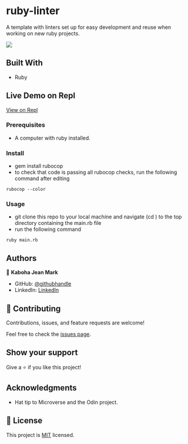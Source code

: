 # ruby-linter
A template with linters set up for easy development and reuse when working on new ruby projects.

![](https://img.shields.io/badge/Microverse-blueviolet)


## Built With
- Ruby

## Live Demo on Repl

[View on Repl]()


### Prerequisites
- A computer with ruby installed.

### Install
- gem install rubocop
- to check that code is passing all rubocop checks, run the following command after editing
```
rubocop --color
```

### Usage
- git clone this repo to your local machine and navigate (cd ) to the top directory containing the main.rb file
- run the following command
```
ruby main.rb
```

## Authors

👤 **Kaboha Jean Mark**

- GitHub: [@githubhandle](https://github.com/KabohaJeanMark)
- LinkedIn: [LinkedIn](https://www.linkedin.com/in/jean-mark-kaboha-software-engineer/)

## 🤝 Contributing

Contributions, issues, and feature requests are welcome!

Feel free to check the [issues page](issues/).

## Show your support

Give a ⭐️ if you like this project!

## Acknowledgments

- Hat tip to Microverse and the Odin project.

## 📝 License

This project is [MIT](./LICENSE) licensed.
